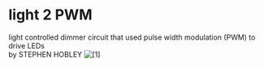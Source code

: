 # light 2 PWM
light controlled dimmer circuit that used pulse width modulation (PWM) to drive LEDs  
by STEPHEN HOBLEY ![[1]](http://www.stephenhobley.com/blog/2010/09/17/light-controlled-pwm-generator/)

